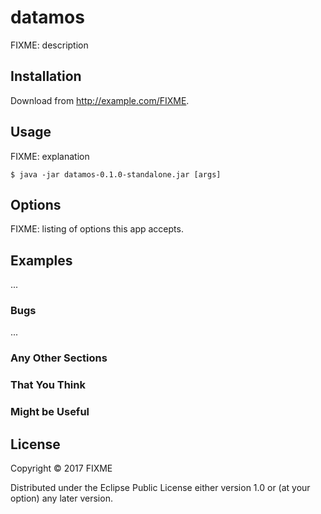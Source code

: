 # datamos

FIXME: description

## Installation

Download from http://example.com/FIXME.

## Usage

FIXME: explanation

    $ java -jar datamos-0.1.0-standalone.jar [args]

## Options

FIXME: listing of options this app accepts.

## Examples

...

### Bugs

...

### Any Other Sections
### That You Think
### Might be Useful

## License

Copyright © 2017 FIXME

Distributed under the Eclipse Public License either version 1.0 or (at
your option) any later version.
